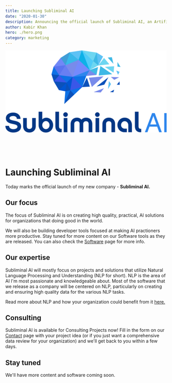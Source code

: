 ```yaml
---
title: Launching Subliminal AI
date: "2020-01-30"
description: Announcing the official launch of Subliminal AI, an Artificial Intelligence Consulting and Developer Tools company focused on solving practical AI for businesses and Developers.
author: Kabir Khan
hero: ./hero.png
category: marketing
---
```


![Logo](./logo_full.png)

<br/>
<br/>
<br/>

# Launching Subliminal AI

Today marks the official launch of my new company - **Subliminal AI.**

## Our focus 

The focus of Subliminal AI is on creating high quality, practical, AI solutions for organizations that doing good in the world.

We will also be building developer tools focused at making AI practioners more productive.
Stay tuned for more content on our Software tools as they are released. You can also check the [Software](/software) page for more info.

## Our expertise

Subliminal AI will mostly focus on projects and solutions that utilize Natural Language Processing and Understanding (NLP for short). NLP is the area of AI I'm most passionate and knowledgeable about. Most of the software that we release as a company will be centered on NLP, particularly on creating and ensuring high quality data for the various NLP tasks.

Read more about NLP and how your organization could benefit from it [here.](/blog/nlp)

## Consulting

Subliminal AI is available for Consulting Projects now!
Fill in the form on our [Contact](/contact) page with your project idea (or if you just want a comprehensive data review for your organization) and we'll get back to you within a few days. 

## Stay tuned

We'll have more content and software coming soon.
